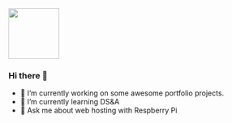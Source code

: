 <div id="header">
  <img src="https://spencerheywood.com/images/misc/spencer-headshot-drawing.png" width="100"/>
</div>

### Hi there 👋

- 🔭 I’m currently working on some awesome portfolio projects.
- 🌱 I’m currently learning DS&A
- 💬 Ask me about web hosting with Respberry Pi

<!--
**heyspence/heyspence** is a ✨ _special_ ✨ repository because its `README.md` (this file) appears on your GitHub profile.

Here are some ideas to get you started:

- 🔭 I’m currently working on ...
- 🌱 I’m currently learning ...
- 👯 I’m looking to collaborate on ...
- 🤔 I’m looking for help with ...
- 💬 Ask me about ...
- 📫 How to reach me: ...
- 😄 Pronouns: ...
- ⚡ Fun fact: ...
-->

